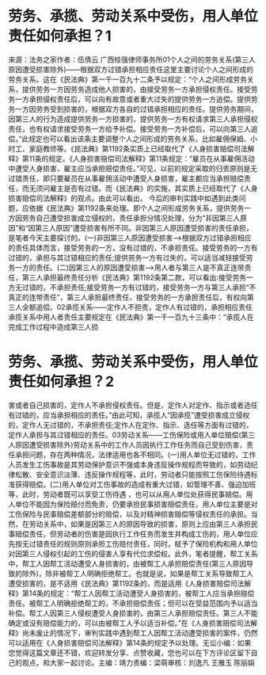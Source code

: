 # 劳务、承揽、劳动关系中受伤，用人单位责任如何承担？1

来源：法务之家作者：伍倩云 广西桂强律师事务所01个人之间的劳务关系(第三人原因遭受损害除外)——根据双方过错承担相应责任这里主要讨论个人之间形成的劳务关系。这在《民法典》第一千一百九十二条予以规定：“个人之间形成劳务关系，提供劳务一方因劳务造成他人损害的，由接受劳务一方承担侵权责任。接受劳务一方承担侵权责任后，可以向有故意或者重大过失的提供劳务一方追偿。提供劳务一方因劳务受到损害的，根据双方各自的过错承担相应的责任。提供劳务期间，因第三人的行为造成提供劳务一方损害的，提供劳务一方有权请求第三人承担侵权责任，也有权请求接受劳务一方给予补偿。接受劳务一方补偿后，可以向第三人追偿。”此规定也可以看出该条主要调整个人之间形成的劳务关系，比如雇佣保姆、小时工、家庭教师等。《民法典》第1192条实质上已经取代了《人身损害赔偿司法解释》第11条的规定。《人身损害赔偿司法解释》第11条规定：“雇员在从事雇佣活动中遭受人身损害，雇主应当承担赔偿责任。”可见，以前的规定采取的归责原则是无过错责任，即只要雇员在从事雇佣活动中遭受人身损害，雇主都应当承担赔偿责任，而无须问雇主是否有过错。而《民法典》的实施，其实质上已经取代了《人身损害赔偿司法解释》的观点。由此可以看出， 今后的审判实践中如遇到此类问题，应依据《民法典》第1192条来处理。即个人之间形成劳务关系，提供劳务一方因劳务自己遭受损害成立侵权的，责任承担分情况处理，分为“非因第三人原因”和“因第三人原因”遭受损害有所不同。非因第三人原因遭受损害的责任承担，是笔者今天主要探讨的。(一)非因第三人原因遭受损害——>根据双方过错承担相应的责任具体而言，接受劳务的一方，没有过错的，不承担责任。接受劳务的一方有过错的，承担与其过错相应的责任;提供劳务一方有过失的，可以适当减轻接受劳务一方的责任。(二)因第三人的原因遭受损害——>用人者与第三人是不真正连带责任，第三人承担最终责任分析《民法典》第1192条第二款，可以看出:接受劳务一方无过错的，不承担责任;接受劳务一方有过错的，接受劳务一方与第三人承担“不真正的连带责任”，第三人承担最终责任，接受劳务的一方承担责任后，有权向第三人全额追偿。02承揽关系——定作人不担责，定作人有过错的，承担相应责任承揽关系中用人者责任主要规定在《民法典》第一千一百九十三条中：“承揽人在完成工作过程中造成第三人损

# 劳务、承揽、劳动关系中受伤，用人单位责任如何承担？2

害或者自己损害的，定作人不承担侵权责任。但是，定作人对定作、指示或者选任有过错的，应当承担相应的责任。”由此可知，承揽人“因承揽”遭受损害成立侵权的，定作人无过错的，不承担责任;定作人在定作、指示、选任等方面有过错的，定作人承担与其过错相应的责任。03劳动关系——工伤保险或用人单位赔偿(第三人原因遭受损害除外)劳动关系中的工作人员因执行工作任务而自己受到伤害，责任承担问题，存在两种情况，法律适用也各不相同。(一)用人单位无过错的，工作人员发生工伤事故是其劳动保护意识不强或本身违反操作规程而导致的，如劳动纪律松散、安全意识淡薄、违反操作规程等，此时，劳动者只能按照工伤保险待遇标准获得赔偿。(二)用人单位对工伤事故的造成有重大过错，如管理不善、强迫加班等，此时，劳动者既可以享受工伤待遇 ，也可以从用人单位处获得民事赔偿。用人单位不能因为保险赔付而免责，仍要承担民事损害赔偿责任，用人单位主要是对工伤保险与民事赔偿差额部分的赔偿，以及对精神损害赔偿等侵权责任的承担。当然，在劳动关系中，如果是因第三人的原因导致的损害，原则上应由第三人承担民事赔偿责任，但劳动者的伤害是因执行工作任务而发生并构成工伤的，用人单位应先按无过错责任的规则原则承担工伤赔付责任，同时，赋予了保险机构和用人单位对因第三人侵权引起的工伤的侵害人享有代位求偿权。此外，笔者提醒，帮工关系中，帮工人因帮工活动遭受人身损害的，由被帮工人承担赔偿责任(第三人原因导致的除外)，除非被帮工人明确拒绝帮工。也就是说，如果是帮工关系导致帮工人遭受损害的，是不适用《民法典》第1192条的，而是适用《人身损害赔偿司法解释》第14条的规定：“帮工人因帮工活动遭受人身损害的，被帮工人应当承担赔偿责任。被帮工人明确拒绝帮工的，不承担赔偿责任；但可以在受益范围内予以适当补偿。帮工人因第三人侵权遭受人身损害的，由第三人承担赔偿责任。第三人不能确定或没有赔偿能力的，可以由被帮工人予以适当补偿。”在《人身损害赔偿司法解释》尚未废止的情况下，审判实践中遇到帮工人因帮工活动遭受损害的案件，仍然可以适用在《人身损害赔偿司法解释》第14条的规定予以处理。无讼小编：如果您觉得这篇文章还不错，欢迎转发分享、点赞收藏，您也可以在下方评论区留下自己的观点，和大家一起讨论。主编：靖力责编：梁萌审核：刘逸凡 王雅玉 陈丽娟

